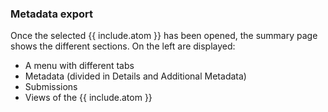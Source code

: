 ### Metadata export
Once the selected {{ include.atom }} has been opened, the summary page shows the different sections. On the left are displayed:
- A menu with different tabs
- Metadata (divided in Details and Additional Metadata)
- Submissions
- Views of the {{ include.atom }}
